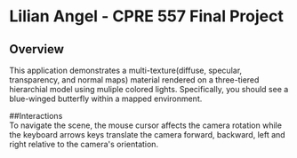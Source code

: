 # Lilian Angel - CPRE 557 Final Project
## Overview
This application demonstrates a multi-texture(diffuse, specular, transparency, and normal maps) material rendered on a three-tiered hierarchial model using muliple colored lights. Specifically, you should see a blue-winged butterfly within a mapped environment.

##Interactions  
To navigate the scene, the mouse cursor affects the camera rotation while the keyboard arrows keys translate the camera forward, backward, left and right relative to the camera's orientation.
